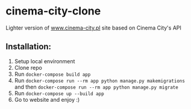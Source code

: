 # cinema-city-clone
Lighter version of www.cinema-city.pl site based on Cinema City's API

Installation:
------------
1. Setup local environment
2. Clone repo
3. Run ``docker-compose build app``
4. Run ``docker-compose run --rm app python manage.py makemigrations`` and then ``docker-compose run --rm app python manage.py migrate``
5. Run ``docker-compose up --build app``
6. Go to website and enjoy :)
